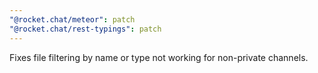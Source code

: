```yaml
---
"@rocket.chat/meteor": patch
"@rocket.chat/rest-typings": patch
---
```


Fixes file filtering by name or type not working for non-private channels.
